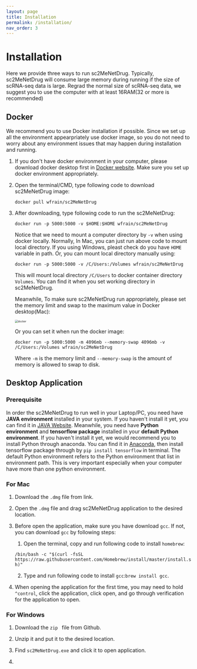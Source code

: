 ```yaml
---
layout: page
title: Installation
permalink: /installation/
nav_order: 3
---
```


# Installation

Here we provide three ways to run sc2MeNetDrug. Typically, sc2MeNetDrug will consume large memory during running if the size of scRNA-seq data is large. Regrad the normal size of scRNA-seq data, we suggest you to use the computer with at least 16RAM(32 or more is recommended)

## Docker

We recommend you to use Docker installation if possible. Since we set up all the environment appearpriately use docker image, so you do not need to worry about any environment issues that may happen during installation and running. 

1. If you don't have docker environment in your computer, please download docker desktop first in [Docker website](https://www.docker.com). Make sure you set up docker environment appropriately.

2. Open the terminal/CMD, type following code to download sc2MeNetDrug image:

   `docker pull wfrain/sc2MeNetDrug`

3. After downloading, type following code to run the sc2MeNetDrug:

   `docker run -p 5000:5000 -v $HOME:$HOME wfrain/sc2MeNetDrug`

   Notice that we need to mount a computer directory by `-v` when using docker locally. Normally, In Mac, you can just run above code to mount local directory. If you using Windows, pleast check do you have `HOME` variable in path. Or, you can mount local directory manually using:

   `docker run -p 5000:5000 -v /C/Users:/Volumes wfrain/sc2MeNetDrug`

   This will mount local directory `/C/Users` to docker container directory `Volumes`. You can find it when you set working directory in sc2MeNetDrug.

   Meanwhile, To make sure sc2MeNetDrug run appropriately, please set the memory limit and swap to the maximum value in Docker desktop(Mac):

   <img src="../pic/docker.png" alt="docker" style="zoom:50%;" />

   Or you can set it when run the docker image:

   `docker run -p 5000:5000 -m 4096mb --memory-swap 4096mb -v /C/Users:/Volumes wfrain/sc2MeNetDrug`

   Where `-m` is the memory limit and `--memory-swap` is the amount of memory is allowed to swap to disk.

## Desktop Application

### Prerequisite

In order the sc2MeNetDrug to run well in your Laptop/PC, you need have **JAVA environment** installed in your system. If you haven't install it yet, you can find it in [JAVA Website](https://www.java.com/). Meanwhile, you need have **Python environment** and **tensorflow package** installed in your **default Python environment**. If you haven't install it yet, we would recommend you to install Python through anaconda. You can find it in [Anaconda](https://www.anaconda.com), then install tensorflow package through by `pip install tensorflow` in terminal. The default Python environment refers to the Python environment that list in environment path. This is very important especially when your computer have more than one python environment.

### For Mac

1. Download the `.dmg` file from link.

2. Open the `.dmg` file and drag sc2MeNetDrug application to the desired location.

3. Before open the application, make sure you have download `gcc`. If not, you can download `gcc` by following steps: 

   1. Open the terminal, copy and run following code to install `homebrew`:

   `/bin/bash -c "$(curl -fsSL https://raw.githubusercontent.com/Homebrew/install/master/install.sh)"`

   2. Type and run following code to install `gcc`:`brew install gcc`.

4. When opening the application for the first time, you may need to hold `^control`, click the application, click open, and go through verification for the application to open.

### For Windows

1. Download the `zip ` file from Github.
2. Unzip it and put it to the desired location.
3. Find `sc2MeNetDrug.exe` and click it to open application.

3. 